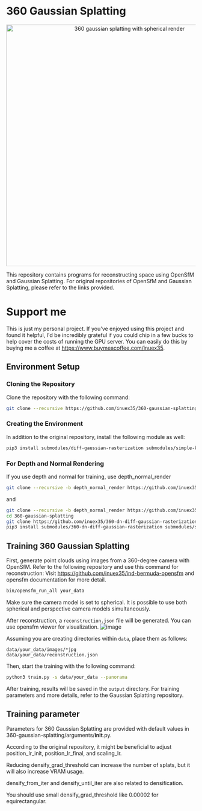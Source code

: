 
# 360 Gaussian Splatting

<div align="center">
  
  <a href="https://www.youtube.com/watch?v=AhWHeEB8-vc">
    <img src="https://github.com/inuex35/360-gaussian-splatting/assets/129066540/25cb8760-0709-445d-a535-9885ba2786b7" width="640" alt="360 gaussian splatting with spherical render">
  </a>
  
</div>

This repository contains programs for reconstructing space using OpenSfM and Gaussian Splatting. For original repositories of OpenSfM and Gaussian Splatting, please refer to the links provided.

# Support me
This is just my personal project.
If you've enjoyed using this project and found it helpful, 
I'd be incredibly grateful if you could chip in a few bucks to help cover the costs of running the GPU server. 
You can easily do this by buying me a coffee at 
https://www.buymeacoffee.com/inuex35. 

## Environment Setup

### Cloning the Repository

Clone the repository with the following command:

```bash
git clone --recursive https://github.com/inuex35/360-gaussian-splatting
```

### Creating the Environment

In addition to the original repository, install the following module as well:

```bash
pip3 install submodules/diff-gaussian-rasterization submodules/simple-knn plyfile pyproj
```

### For Depth and Normal Rendering

If you use depth and normal for training, use depth_normal_render

```bash
git clone --recursive -b depth_normal_render https://github.com/inuex35/360-gaussian-splatting 
```

and 

```bash
git clone --recursive -b depth_normal_render https://github.com/inuex35/360-gaussian-splatting
cd 360-gaussian-splatting
git clone https://github.com/inuex35/360-dn-diff-gaussian-rasterization submodules/360-dn-diff-gaussian-rasterization
pip3 install submodules/360-dn-diff-gaussian-rasterization submodules/simple-knn plyfile pyproj openexr imageio
```

## Training 360 Gaussian Splatting

First, generate point clouds using images from a 360-degree camera with OpenSfM. Refer to the following repository and use this command for reconstruction:
Visit https://github.com/inuex35/ind-bermuda-opensfm and opensfm documentation for more detail.

```bash
bin/opensfm_run_all your_data
```

Make sure the camera model is set to spherical. It is possible to use both spherical and perspective camera models simultaneously.

After reconstruction, a `reconstruction.json` file will be generated. You can use opensfm viewer for visualization.
![image](https://github.com/inuex35/360-gaussian-splatting/assets/129066540/9dbf65e0-3d86-4569-aa82-916cc2ea66d0)


Assuming you are creating directories within `data`, place them as follows:
```
data/your_data/images/*jpg
data/your_data/reconstruction.json
```

Then, start the training with the following command:

```bash
python3 train.py -s data/your_data --panorama
```

After training, results will be saved in the `output` directory. For training parameters and more details, refer to the Gaussian Splatting repository.

## Training parameter


Parameters for 360 Gaussian Splatting are provided with default values in 360-gaussian-splatting/arguments/__init__.py.

According to the original repository, it might be beneficial to adjust position_lr_init, position_lr_final, and scaling_lr.

Reducing densify_grad_threshold can increase the number of splats, but it will also increase VRAM usage.

densify_from_iter and densify_until_iter are also related to densification.

You should use small densify_grad_threshold like 0.00002 for equirectangular.




